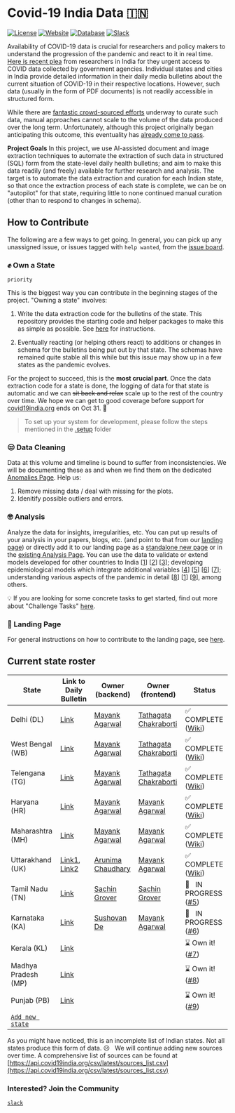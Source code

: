# Covid-19 India Data 🇮🇳

[![License](https://img.shields.io/badge/license-MIT-purple)](https://github.com/IBM/covid19-india-data/blob/main/LICENSE)
[![Website](https://img.shields.io/badge/website-up-deep%20green)](https://ibm.biz/covid-data-india)
[![Database](https://img.shields.io/badge/database-download-blue)](https://www.dropbox.com/s/hbe04q6vtzapdam/covid-india.db?dl=1)
[![Slack](https://img.shields.io/badge/community-slack-red)](https://join.slack.com/t/covid-19-india-data/shared_invite/zt-uej5v98i-mjggggkLMASKFbZRXzq4xw)

Availability of COVID-19 data is crucial for researchers and policy makers to understand the progression of the pandemic and react to it in real time. [Here is recent plea](https://www.sciencemag.org/news/2021/05/there-are-so-many-hurdles-indian-scientists-plead-government-unlock-covid-19-data) from researchers in India for they urgent access to COVID data collected by government agencies. Individual states and cities in India provide detailed information in their daily media bulletins about the current situation of COVID-19 in their respective locations. However, such data (usually in the form of PDF documents) is not readily accessible in structured form.

While there are [fantastic crowd-sourced efforts](https://www.covid19india.org/) underway to curate such data, manual approaches cannot scale to the volume of the data produced over the long term. Unfortunately, although this project originally began anticipating this outcome, this eventuality has [already come to pass](https://blog.covid19india.org/2021/08/07/end/).

**Project Goals** In this project, we use AI-assisted document and image extraction techniques to automate the extraction of such data in structured (SQL) form from the state-level daily health bulletins; and aim to make this data readily (and freely) available for further research and analysis. The target is to automate the data extraction and curation for each Indian state, so that once the extraction process of each state is complete, we can be on "autopilot" for that state, requiring little to none continued manual curation (other than to respond to changes in schema).

## How to Contribute

The following are a few ways to get going. In general, you can pick up any unassigned issue, or issues tagged with `help wanted`, from the [issue board](https://github.com/IBM/covid19-india-data/issues). 

### ✊ Own a State

`priority`

This is the biggest way you can contribute in the beginning stages of the project. 
"Owning a state" involves:

1. Write the data extraction code for the bulletins of the state. 
This repository provides the starting code and helper packages to make this as simple as possible.
See [here](data_extractor) for instructions. 

2. Eventually reacting (or helping others react) to additions or changes in schema for the
bulletins being put out by that state. The schemas have remained quite stable all this while 
but this issue may show up in a few states as the pandemic evolves.

For the project to succeed, this is the **most crucial part**. Once the data extraction 
code for a state is done, the logging of data for that state is automatic and we can 
~~sit back and relax~~ scale up to the rest of the country over time.
We hope we can get to good coverage before support for 
[covid19india.org](https://blog.covid19india.org/2021/08/07/end/)
ends on Oct 31. 🤞

> To set up your system for development, please follow the steps mentioned in the [.setup](/.setup) folder

### 😒 Data Cleaning

Data at this volume and timeline is bound to suffer from inconsistencies. We will be documenting these as and when we find them on
the dedicated [Anomalies Page](https://india-covid-19-data.mybluemix.net/#/anomalies). Help us:

1. Remove missing data / deal with missing for the plots.
2. Idenitify possible outliers and errors. 

### 🤓 Analysis

Analyze the data for insights, irregularities, etc. You can put up results of your analysis in your papers, blogs, etc. 
(and point to that from our [landing page](https://ibm.biz/covid-data-india)) or directly add it to our landing page as a 
[standalone new page](frontend/README.md#adding-a-new-page) or in the [existing Analysis Page](https://india-covid-19-data.mybluemix.net/#/analysis).
You can use the data to validate or extend models developed for other
countries to India [[1](https://www.cdc.gov/mmwr/volumes/70/wr/mm7019e3.htm)] [[2](https://www.ncbi.nlm.nih.gov/pmc/articles/PMC7685335)] [[3](https://dl.acm.org/doi/10.5555/3463952.3464047)]; developing epidemiological models which
integrate additional variables [[4](https://pubmed.ncbi.nlm.nih.gov/33144763)] [[5](https://europepmc.org/article/PPR/PPR276812)] [[6](https://pubmed.ncbi.nlm.nih.gov/32995829)] [[7](https://epubs.siam.org/doi/abs/10.1137/s0036144500371907)];
understanding various aspects of the pandemic in detail [[8](https://pubmed.ncbi.nlm.nih.gov/34173439)] [[1]()] [[9]()], among others.

💡 If you are looking for some concrete tasks to get started, 
find out more about "Challenge Tasks" [here](https://india-covid-19-data.mybluemix.net/#/tasks).

### 🧐 Landing Page

For general instructions on how to contribute to the landing page, see [here](./frontend/README.md).

## Current state roster

| State | Link to Daily Bulletin | Owner (backend) | Owner (frontend) | Status |
|-------|------------------------|-----------------|------------------|--------|
| Delhi (DL) | [Link](http://health.delhigovt.nic.in/wps/wcm/connect/doit_health/Health/Home/Covid19/Bulletin+August+2021) | [Mayank Agarwal](https://github.com/MayankAgarwal) | [Tathagata Chakraborti](https://github.com/TathagataChakraborti) | :white_check_mark: &nbsp; COMPLETE ([Wiki](https://github.com/IBM/covid19-india-data/wiki/States#delhi-dl-database-schema)) |
| West Bengal (WB) | [Link](https://www.wbhealth.gov.in/pages/corona/bulletin) | [Mayank Agarwal](https://github.com/MayankAgarwal) | [Tathagata Chakraborti](https://github.com/TathagataChakraborti) | :white_check_mark: &nbsp; COMPLETE ([Wiki](https://github.com/IBM/covid19-india-data/wiki/States#west-bengal-wb-database-schema)) | 
| Telengana (TG) | [Link](https://covid19.telangana.gov.in/announcements/media-bulletins/) | [Mayank Agarwal](https://github.com/MayankAgarwal) | [Tathagata Chakraborti](https://github.com/TathagataChakraborti) | :white_check_mark: &nbsp; COMPLETE ([Wiki](https://github.com/IBM/covid19-india-data/wiki/States#telangana-tg-database-schema)) | 
| Haryana (HR) | [Link](http://nhmharyana.gov.in/page?id=208) | [Mayank Agarwal](https://github.com/MayankAgarwal) | [Mayank Agarwal](https://github.com/MayankAgarwal) | :white_check_mark: &nbsp; COMPLETE ([Wiki](https://github.com/IBM/covid19-india-data/wiki/States#haryana-hr-database-schema)) | 
| Maharashtra (MH) | [Link](http://arogya.maharashtra.gov.in/1175/Novel--Corona-Virus) | [Mayank Agarwal](https://github.com/MayankAgarwal) | [Mayank Agarwal](https://github.com/MayankAgarwal) | :white_check_mark: &nbsp; COMPLETE ([Wiki](https://github.com/IBM/covid19-india-data/wiki/States#maharashtra-mh-database-schema)) | 
| Uttarakhand (UK) | [Link1](https://health.uk.gov.in/pages/view/134-covid19-health-bulletin-for-uttarakhand-page-01), [Link2](https://health.uk.gov.in/pages/view/151-covid19-health-bulletin-for-uttarakhand-page-10)| [Arunima Chaudhary](https://github.com/arunima-chaudhary) | [Mayank Agarwal](https://github.com/MayankAgarwal) | :white_check_mark: &nbsp; COMPLETE ([Wiki](https://github.com/IBM/covid19-india-data/wiki/States#uttarakhand-uk-database-schema)) |
| Tamil Nadu (TN) | [Link](https://stopcorona.tn.gov.in/daily-bulletin/) | [Sachin Grover](https://github.com/sachingrover211) | [Sachin Grover](https://github.com/sachingrover211) | :construction: &nbsp; IN PROGRESS ([#5](https://github.com/IBM/covid19-india-data/issues/5)) |
| Karnataka (KA) | [Link](https://covid19.karnataka.gov.in/govt_bulletin/en) | [Sushovan De](https://github.com/sushovande) | [Mayank Agarwal](https://github.com/MayankAgarwal) | :construction: &nbsp; IN PROGRESS ([#6](https://github.com/IBM/covid19-india-data/issues/6)) |
| Kerala (KL) | [Link](https://dhs.kerala.gov.in/%e0%b4%a1%e0%b5%86%e0%b4%af%e0%b4%bf%e0%b4%b2%e0%b4%bf-%e0%b4%ac%e0%b5%81%e0%b4%b3%e0%b5%8d%e0%b4%b3%e0%b4%b1%e0%b5%8d%e0%b4%b1%e0%b4%bf%e0%b4%a8%e0%b5%8d%e2%80%8d/) |  | | ⌛ Own it! ([#7](https://github.com/IBM/covid19-india-data/issues/7)) |
| Madhya Pradesh (MP) | [Link](http://sarthak.nhmmp.gov.in/covid/health-bulletin/) | | | ⌛ Own it! ([#8](https://github.com/IBM/covid19-india-data/issues/8)) |
| Punjab (PB) | [Link](http://covaprod.punjab.gov.in/covid-response.html?language=e) | | | ⌛ Own it! ([#9](https://github.com/IBM/covid19-india-data/issues/9)) |
| [`Add new state`](https://github.com/IBM/covid19-india-data/issues/new?assignees=&labels=new+state&template=new-state-template.md&title=New+State%3A+%5BENTER+NAME+HERE%5D) | |  |  | |  |

As you might have noticed, this is an incomplete list of Indian states. 
Not all states produce this form of data. ☹️
&nbsp; We will continue adding new sources over time. A comprehensive list of sources can be found at [https://api.covid19india.org/csv/latest/sources_list.csv](https://api.covid19india.org/csv/latest/sources_list.csv)

### Interested? Join the Community 

[`slack`](https://join.slack.com/t/covid-19-india-data/shared_invite/zt-uej5v98i-mjggggkLMASKFbZRXzq4xw)
